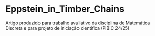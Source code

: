 # Eppstein_in_Timber_Chains

Artigo produzido para trabalho avaliativo da disciplina de Matemática Discreta e para projeto de iniciação científica (PIBIC 24/25)
